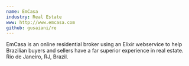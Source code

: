 ```yaml
---
name: EmCasa
industry: Real Estate
www: http://www.emcasa.com
github: gusaiani/re
---
```

EmCasa is an online residential broker using an Elixir webservice to help Brazilian buyers and sellers have a far superior experience in real estate. Rio de Janeiro, RJ, Brazil.
